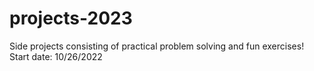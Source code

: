 # projects-2023
Side projects consisting of practical problem solving and fun exercises!
Start date: 10/26/2022
